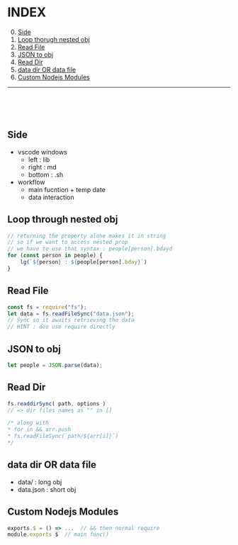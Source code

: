 <!-- unused
Object.keys(obj)[0]
 -->
# INDEX
0) [Side](#side)
1) [Loop thorugh nested obj]($loop-through-nested-obj)
1) [Read File](#read-file)
1) [JSON to obj](#json-to-obj)
1) [Read Dir](#read-dir)
1) [data dir OR data file](#data-dir-or-data-file)
1) [Custom Nodejs Modules](#custom-nodejs-modules)
___
<br><br><br>


## Side
- vscode windows
    - left : lib
    - right : md
    - bottom : .sh
- workflow
    - main fucntion + temp date
    - data interaction


## Loop through nested obj
```js
// returning the property alone makes it in string
// so if we want to access nested prop
// we have to use that syntax : people[person].bdayd
for (const person in people) {
    lg(`${person} : ${people[person].bday}`)
}
```


## Read File
```js
const fs = require("fs");
let data = fs.readFileSync("data.json");
// Sync so it awaits retrieving the data
// HINT : don use require directly
```

## JSON to obj
```js
let people = JSON.parse(data);
```

## Read Dir
```js
fs.readdirSync( path, options )
// => dir files names as "" in []

/* along with
* for in && arr.push
* fs.readFileSync(`path/${arr[i]}`)
*/
```


## data dir OR data file
- data/ : long obj
- data.json : short obj


## Custom Nodejs Modules
```js
exports.$ = () => ...  // && then normal require
module.exports $  // main func()
```